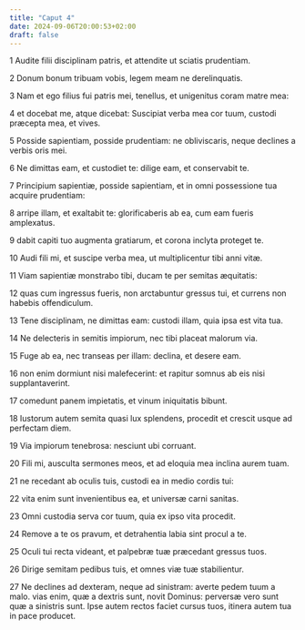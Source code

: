 ```yaml
---
title: "Caput 4"
date: 2024-09-06T20:00:53+02:00
draft: false
---
```



1 Audite filii disciplinam patris, et attendite ut sciatis prudentiam.

2 Donum bonum tribuam vobis, legem meam ne derelinquatis.

3 Nam et ego filius fui patris mei, tenellus, et unigenitus coram matre mea:

4 et docebat me, atque dicebat: Suscipiat verba mea cor tuum, custodi præcepta mea, et vives.

5 Posside sapientiam, posside prudentiam: ne obliviscaris, neque declines a verbis oris mei.

6 Ne dimittas eam, et custodiet te: dilige eam, et conservabit te.

7 Principium sapientiæ, posside sapientiam, et in omni possessione tua acquire prudentiam:

8 arripe illam, et exaltabit te: glorificaberis ab ea, cum eam fueris amplexatus.

9 dabit capiti tuo augmenta gratiarum, et corona inclyta proteget te.

10 Audi fili mi, et suscipe verba mea, ut multiplicentur tibi anni vitæ.

11 Viam sapientiæ monstrabo tibi, ducam te per semitas æquitatis:

12 quas cum ingressus fueris, non arctabuntur gressus tui, et currens non habebis offendiculum.

13 Tene disciplinam, ne dimittas eam: custodi illam, quia ipsa est vita tua.

14 Ne delecteris in semitis impiorum, nec tibi placeat malorum via.

15 Fuge ab ea, nec transeas per illam: declina, et desere eam.

16 non enim dormiunt nisi malefecerint: et rapitur somnus ab eis nisi supplantaverint.

17 comedunt panem impietatis, et vinum iniquitatis bibunt.

18 Iustorum autem semita quasi lux splendens, procedit et crescit usque ad perfectam diem.

19 Via impiorum tenebrosa: nesciunt ubi corruant.

20 Fili mi, ausculta sermones meos, et ad eloquia mea inclina aurem tuam.

21 ne recedant ab oculis tuis, custodi ea in medio cordis tui:

22 vita enim sunt invenientibus ea, et universæ carni sanitas.

23 Omni custodia serva cor tuum, quia ex ipso vita procedit.

24 Remove a te os pravum, et detrahentia labia sint procul a te.

25 Oculi tui recta videant, et palpebræ tuæ præcedant gressus tuos.

26 Dirige semitam pedibus tuis, et omnes viæ tuæ stabilientur.

27 Ne declines ad dexteram, neque ad sinistram: averte pedem tuum a malo. vias enim, quæ a dextris sunt, novit Dominus: perversæ vero sunt quæ a sinistris sunt. Ipse autem rectos faciet cursus tuos, itinera autem tua in pace producet.


